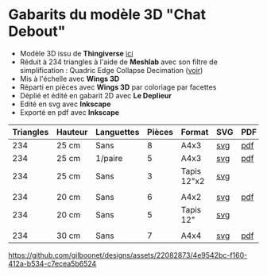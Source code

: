 # Gabarits du modèle 3D "Chat Debout"

- Modèle 3D issu de **Thingiverse** [ici](https://www.thingiverse.com/thing:102957)
- Réduit à 234 triangles à l'aide de **Meshlab** avec son filtre de simplification : Quadric Edge Collapse Decimation ([voir](https://youtu.be/1irJLnVSnrk))
- Mis à l'échelle avec **Wings 3D**
- Réparti en pièces avec **Wings 3D** par coloriage par facettes
- Déplié et édité en gabarit 2D avec **Le Deplieur**
- Edité en svg avec **Inkscape**
- Exporté en pdf avec **Inkscape**

|Triangles|Hauteur|Languettes|Pièces|Format|SVG|PDF|
|---|---|---|---|---|---|---|
|234|25 cm|Sans|8|A4x3|[svg](https://github.com/gilboonet/designs/blob/master/2023/chat_debout/chat_234_H25_A4x3.svg)|[pdf](https://github.com/gilboonet/designs/blob/master/2023/chat_debout/chat_234_H25_A4x3.pdf)|
|234|25 cm|1/paire|5|A4x3|[svg](https://github.com/gilboonet/designs/blob/master/2023/chat_debout/chat_234_H25_A4x3_lang.svg)|[pdf](https://github.com/gilboonet/designs/blob/master/2023/chat_debout/chat_234_H25_A4x3_lang.pdf)
|234|25 cm|Sans|3|Tapis 12"x2|[svg](https://github.com/gilboonet/designs/blob/master/2023/chat_debout/chat_234_H25_C2x2.svg)
||
|234|20 cm|Sans|6|A4x2|[svg](https://github.com/gilboonet/designs/blob/master/2023/chat_debout/chat_234_H20_A4x2.svg)|[pdf](https://github.com/gilboonet/designs/blob/master/2023/chat_debout/chat_234_H20_A4x2.pdf)
|234|20 cm|Sans|5|Tapis 12"|[svg](https://github.com/gilboonet/designs/blob/master/2023/chat_debout/chat_234_H20_C2.svg)
||
|234|30 cm|Sans|7|A4x4|[svg](https://github.com/gilboonet/designs/blob/master/2023/chat_debout/chat_234_H30_A4x4.svg)|[pdf](https://github.com/gilboonet/designs/blob/master/2023/chat_debout/chat_234_H30_A4x4.pdf)

https://github.com/gilboonet/designs/assets/22082873/4e9542bc-f160-412a-b534-c7ecea5b6524
